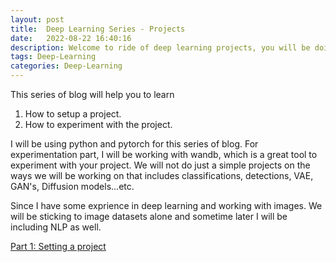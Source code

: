 ```yaml
---
layout: post
title:  Deep Learning Series - Projects
date:   2022-08-22 16:40:16
description: Welcome to ride of deep learning projects, you will be doing, setting up project, experimenting it.
tags: Deep-Learning
categories: Deep-Learning
---
```



This series of blog will help you to learn 
1. How to setup a project.
2. How to experiment with the project.

I will be using python and pytorch for this series of blog. For experimentation part, I will be working with wandb, which is a great tool to experiment with your project. We will not do just a simple projects on the ways we will be working on that includes classifications, detections, VAE, GAN's, Diffusion models...etc. 

Since I have some exprience in deep learning and working with images. We will be sticking to image datasets alone and sometime later I will be including NLP as well.

<a href="https://saisritejakuppa.github.io/blog/2022/DeepLearningSeries-1/">Part 1: Setting a project</a> 